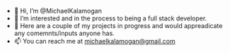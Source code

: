 - 👋 Hi, I’m @MichaelKalamogan
- 👀 I’m interested and in the process to being a full stack developer.
- 🌱 Here are a couple of my projects in progress and would appreadicate any comemnts/inputs anyone has.
- 📫 You can reach me at michaelkalamogan@gmail.com

<!---
MichaelKalamogan/MichaelKalamogan is a ✨ special ✨ repository because its `README.md` (this file) appears on your GitHub profile.
You can click the Preview link to take a look at your changes.
--->
